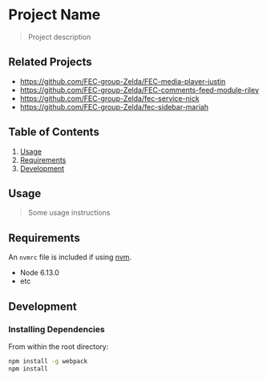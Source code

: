 # Project Name

> Project description

## Related Projects

- https://github.com/FEC-group-Zelda/FEC-media-player-justin
- https://github.com/FEC-group-Zelda/FEC-comments-feed-module-riley
- https://github.com/FEC-group-Zelda/fec-service-nick
- https://github.com/FEC-group-Zelda/fec-sidebar-mariah

## Table of Contents

1. [Usage](#Usage)
1. [Requirements](#requirements)
1. [Development](#development)

## Usage

> Some usage instructions

## Requirements

An `nvmrc` file is included if using [nvm](https://github.com/creationix/nvm).

- Node 6.13.0
- etc

## Development

### Installing Dependencies

From within the root directory:

```sh
npm install -g webpack
npm install
```
